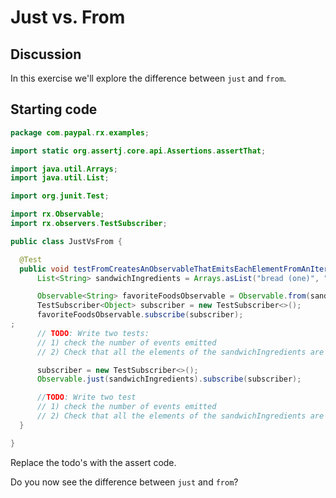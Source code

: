 # Just vs. From

## Discussion

In this exercise we'll explore the difference between `just` and `from`.


## Starting code

```java
package com.paypal.rx.examples;

import static org.assertj.core.api.Assertions.assertThat;

import java.util.Arrays;
import java.util.List;

import org.junit.Test;

import rx.Observable;
import rx.observers.TestSubscriber;

public class JustVsFrom {

  @Test
  public void testFromCreatesAnObservableThatEmitsEachElementFromAnIterable() {
      List<String> sandwichIngredients = Arrays.asList("bread (one)", "bread (two)", "cheese", "mayo", "turkey", "lettuce", "pickles", "jalapenos", "Sriracha sauce");

      Observable<String> favoriteFoodsObservable = Observable.from(sandwichIngredients);
      TestSubscriber<Object> subscriber = new TestSubscriber<>();
      favoriteFoodsObservable.subscribe(subscriber);
;
      // TODO: Write two tests:
      // 1) check the number of events emitted
      // 2) Check that all the elements of the sandwichIngredients are accounted for

      subscriber = new TestSubscriber<>();
      Observable.just(sandwichIngredients).subscribe(subscriber);

      //TODO: Write two test
      // 1) check the number of events emitted
      // 2) Check that all the elements of the sandwichIngredients are accounted for
  }

}
```

Replace the todo's with the assert code.

Do you now see the difference between `just` and `from`?
